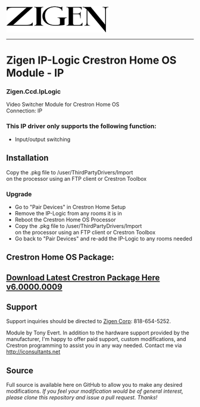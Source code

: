 ![Zigen Logo](https://github.com/tony722/Zigen.HXLPlus/raw/master/Documentation/Zigen_Logo_Black_small.png)
***
# Zigen IP-Logic Crestron Home OS Module - IP
### Zigen.Ccd.IpLogic

Video Switcher Module for Crestron Home OS  
Connection: IP

### This IP driver only supports the following function:
* Input/output switching

## Installation
Copy the .pkg file to /user/ThirdPartyDrivers/Import  
on the processor using an FTP client or Crestron Toolbox

### Upgrade
* Go to "Pair Devices" in Crestron Home Setup
* Remove the IP-Logic from any rooms it is in
* Reboot the Crestron Home OS Processor
* Copy the .pkg file to /user/ThirdPartyDrivers/Import  
on the processor using an FTP client or Crestron Toolbox
* Go back to "Pair Devices" and re-add the IP-Logic to any rooms needed


## Crestron Home OS Package:
## [Download Latest Crestron Package Here v6.0000.0009](https://github.com/tony722/Zigen.Ccd.IpLogic/raw/master/AET.Zigen.Ccd.IpLogic/bin/Debug/AET.Zigen.Ccd.IpLogic.pkg)


## Support
Support inquiries should be directed to [Zigen Corp](https://zingencorp.com): 818-654-5252. 

Module by Tony Evert. 
In addition to the hardware support provided by the manufacturer, I'm happy to offer paid support, custom modifications, and Crestron programming to assist you in any way needed. Contact me via http://iconsultants.net

## Source
Full source is available here on GitHub to allow you to make any desired modifications. _If you feel your modification would be of general interest, please clone this repository and issue a pull request. Thanks!_
